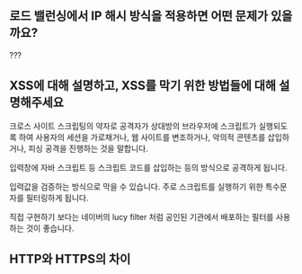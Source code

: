 ## 로드 밸런싱에서 IP 해시 방식을 적용하면 어떤 문제가 있을까요?
???

## XSS에 대해 설명하고, XSS를 막기 위한 방법들에 대해 설명해주세요
크로스 사이트 스크립팅의 약자로 공격자가 상대방의 브라우저에 스크립트가 실행되도록 하여 사용자의 세션을 가로채거나, 웹 사이트를 변조하거나, 악의적 콘텐츠를 삽입하거나, 피싱 공격을 진행하는 것을 말합니다.

입력창에 자바 스크립트 등 스크립트 코드를 삽입하는 등의 방식으로 공격하게 됩니다.

입력값을 검증하는 방식으로 막을 수 있습니다. 주로 스크립트를 실행하기 위한 특수문자를 필터링하게 됩니다.

직접 구현하기 보다는 네이버의 lucy filter 처럼 공인된 기관에서 배포하는 필터를 사용하는 것이 좋습니다.

## HTTP와 HTTPS의 차이